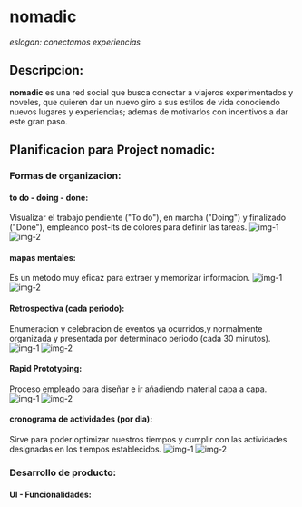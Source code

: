 # nomadic

*eslogan: conectamos experiencias*

## Descripcion:

**nomadic** es una red social que busca conectar a viajeros experimentados y noveles, que quieren dar un nuevo giro a sus estilos de vida conociendo nuevos lugares y experiencias; ademas de motivarlos con incentivos a dar este gran paso.

## Planificacion para Project nomadic:

### Formas de organizacion:

#### to do - doing - done:
Visualizar el trabajo pendiente ("To do"), en marcha ("Doing") y finalizado ("Done"), empleando post-its de colores para definir las tareas.
![img-1]()
![img-2]()
#### mapas mentales:
Es un metodo muy eficaz para extraer y memorizar informacion.
![img-1]()
![img-2]()
#### Retrospectiva (cada periodo):
Enumeracion y celebracion de eventos ya ocurridos,y normalmente organizada y presentada por determinado periodo (cada 30 minutos).
![img-1]()
![img-2]()
#### Rapid Prototyping:
Proceso empleado para diseñar e ir añadiendo material capa a capa.
![img-1]()
![img-2]()
#### cronograma de actividades (por dia):
Sirve para poder optimizar nuestros tiempos y cumplir con las actividades designadas en los tiempos establecidos.
![img-1]()
![img-2]()

### Desarrollo de producto:

#### UI - Funcionalidades:
